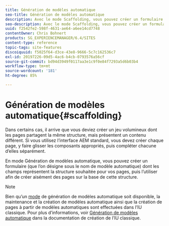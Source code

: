 ```yaml
---
title: Génération de modèles automatique
seo-title: Génération de modèles automatique
description: Avec le mode Scaffolding, vous pouvez créer un formulaire dont les champs représentent la structure souhaitée pour vos pages, puis l’utiliser afin de créer aisément des pages sur la base de cette structure.
seo-description: Avec le mode Scaffolding, vous pouvez créer un formulaire dont les champs représentent la structure souhaitée pour vos pages, puis l’utiliser afin de créer aisément des pages sur la base de cette structure.
uuid: f2542fe2-598f-4631-ae64-a6ee14cd7748
contentOwner: Chris Bohnert
products: SG_EXPERIENCEMANAGER/6.4/SITES
content-type: reference
topic-tags: site-features
discoiquuid: f5025f64-d3ce-43e8-9666-5c7c162536c7
exl-id: 20197226-09d5-4ac6-b4cb-0793576a56cf
source-git-commit: bd94d3949f0117aa3e1c9f0e84f7293a5d6b03b4
workflow-type: tm+mt
source-wordcount: '181'
ht-degree: 85%

---
```


# Génération de modèles automatique{#scaffolding}

Dans certains cas, il arrive que vous deviez créer un jeu volumineux dont les pages partagent la même structure, mais présentent un contenu différent. Si vous utilisez l’interface AEM standard, vous devez créer chaque page, y faire glisser les composants appropriés, puis compléter chacune d’elles séparément.

En mode Génération de modèles automatique, vous pouvez créer un formulaire (que l’on désigne sous le nom de modèle automatique) dont les champs représentent la structure souhaitée pour vos pages, puis l’utiliser afin de créer aisément des pages sur la base de cette structure.

>[!NOTE]
>
>Bien qu’un [mode](/help/sites-authoring/author-environment-tools.md#page-modes) de génération de modèles automatique soit disponible, la maintenance et la création de modèles automatique ainsi que la création de pages à partir de modèles automatiques sont effectuées dans l’IU classique. Pour plus d’informations, voir [Génération de modèles automatique](/help/sites-classic-ui-authoring/classic-feature-scaffolding.md) dans la documentation de création de l’IU classique.
